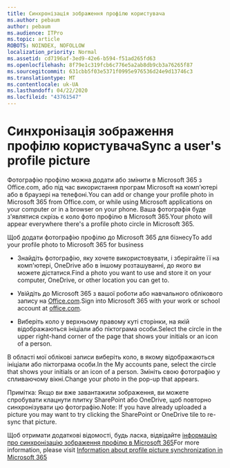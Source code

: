 ```yaml
---
title: Синхронізація зображення профілю користувача
ms.author: pebaum
author: pebaum
ms.audience: ITPro
ms.topic: article
ROBOTS: NOINDEX, NOFOLLOW
localization_priority: Normal
ms.assetid: cd7196af-3ed9-42e6-b594-f51ad265fd63
ms.openlocfilehash: 8f79e1c319fcb6c776e5a2ab8db9cb3a76265f87
ms.sourcegitcommit: 631cbb5f03e5371f0995e976536d24e9d13746c3
ms.translationtype: MT
ms.contentlocale: uk-UA
ms.lasthandoff: 04/22/2020
ms.locfileid: "43761547"
---
```

# <a name="sync-a-users-profile-picture"></a><span data-ttu-id="9f98b-102">Синхронізація зображення профілю користувача</span><span class="sxs-lookup"><span data-stu-id="9f98b-102">Sync a user's profile picture</span></span>

<span data-ttu-id="9f98b-103">Фотографію профілю можна додати або змінити в Microsoft 365 з Office.com, або під час використання програм Microsoft на комп'ютері або в браузері на телефоні.</span><span class="sxs-lookup"><span data-stu-id="9f98b-103">You can add or change your profile photo in Microsoft 365 from Office.com, or while using Microsoft applications on your computer or in a browser on your phone.</span></span> <span data-ttu-id="9f98b-104">Ваша фотографія буде з'являтися скрізь є коло фото профілю в Microsoft 365.</span><span class="sxs-lookup"><span data-stu-id="9f98b-104">Your photo will appear everywhere there's a profile photo circle in Microsoft 365.</span></span>

<span data-ttu-id="9f98b-105">Щоб додати фотографію профілю до Microsoft 365 для бізнесу</span><span class="sxs-lookup"><span data-stu-id="9f98b-105">To add your profile photo to Microsoft 365 for business</span></span>

- <span data-ttu-id="9f98b-106">Знайдіть фотографію, яку хочете використовувати, і зберігайте її на комп'ютері, OneDrive або в іншому розташуванні, до якого ви можете дістатися.</span><span class="sxs-lookup"><span data-stu-id="9f98b-106">Find a photo you want to use and store it on your computer, OneDrive, or other location you can get to.</span></span>

- <span data-ttu-id="9f98b-107">Увійдіть до Microsoft 365 з вашої роботи або навчального облікового запису на [Office.com](https://www.office.com).</span><span class="sxs-lookup"><span data-stu-id="9f98b-107">Sign into Microsoft 365 with your work or school account at [office.com](https://www.office.com).</span></span>

- <span data-ttu-id="9f98b-108">Виберіть коло у верхньому правому куті сторінки, на якій відображаються ініціали або піктограма особи.</span><span class="sxs-lookup"><span data-stu-id="9f98b-108">Select the circle in the upper right-hand corner of the page that shows your initials or an icon of a person.</span></span>

<span data-ttu-id="9f98b-109">В області мої облікові записи виберіть коло, в якому відображаються ініціали або піктограма особи.</span><span class="sxs-lookup"><span data-stu-id="9f98b-109">In the My accounts pane, select the circle that shows your initials or an icon of a person.</span></span> <span data-ttu-id="9f98b-110">Змініть свою фотографію у спливаючому вікні.</span><span class="sxs-lookup"><span data-stu-id="9f98b-110">Change your photo in the pop-up that appears.</span></span>

<span data-ttu-id="9f98b-111">Примітка: Якщо ви вже завантажили зображення, ви можете спробувати клацнути плитку SharePoint або OneDrive, щоб повторно синхронізувати цю фотографію.</span><span class="sxs-lookup"><span data-stu-id="9f98b-111">Note: If you have already uploaded a picture you may want to try clicking the SharePoint or OneDrive tile to re-sync that picture.</span></span>

<span data-ttu-id="9f98b-112">Щоб отримати додаткові відомості, будь ласка, відвідайте [інформацію про синхронізацію зображення профілю в Microsoft 365](https://support.office.com/article/information-about-profile-picture-synchronization-in-office-365-20594d76-d054-4af4-a660-401133e3d48a)</span><span class="sxs-lookup"><span data-stu-id="9f98b-112">For more information, please visit [Information about profile picture synchronization in Microsoft 365](https://support.office.com/article/information-about-profile-picture-synchronization-in-office-365-20594d76-d054-4af4-a660-401133e3d48a)</span></span>

